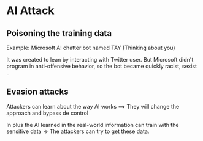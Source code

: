 # AI Attack

## Poisoning the training data

Example: Microsoft AI chatter bot named TAY (Thinking about you)

It was created to lean by interacting with Twitter user. But Microsoft didn't program in anti-offensive behavior, so the bot became quickly racist, sexist ..

## Evasion attacks

Attackers can learn about the way AI works ==> They will change the approach and bypass de control

In plus the AI learned in the real-world information can train with the sensitive data => The attackers can try to get these data.&#x20;

